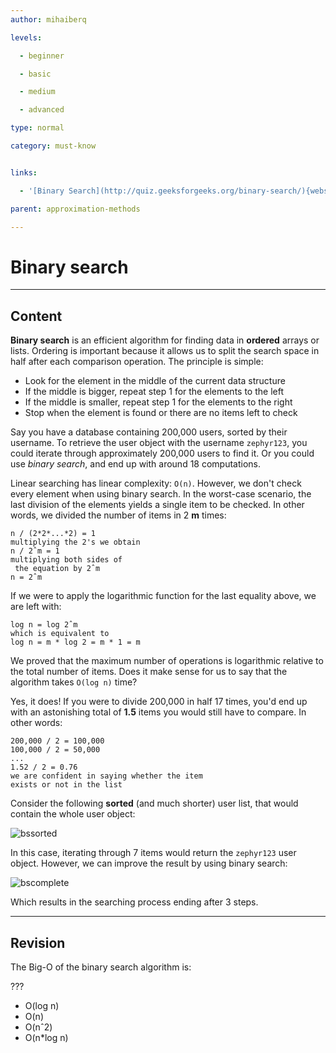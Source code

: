 ```yaml
---
author: mihaiberq

levels:

  - beginner

  - basic

  - medium

  - advanced

type: normal

category: must-know


links:

  - '[Binary Search](http://quiz.geeksforgeeks.org/binary-search/){website}'

parent: approximation-methods

---
```


# Binary search

---
## Content

**Binary search** is an efficient algorithm for finding data in **ordered** arrays or lists. Ordering is important because it allows us to split the search space in half after each comparison operation. The principle is simple:
 - Look for the element in the middle of the current data structure
 - If the middle is bigger, repeat step 1 for the elements to the left
 - If the middle is smaller, repeat step 1 for the elements to the right
 - Stop when the element is found or there are no items left to check

Say you have a database containing 200,000 users, sorted by their username. To retrieve the user object with the username `zephyr123`, you could iterate through approximately 200,000 users to find it. Or you could use *binary search*, and end up with around 18 computations.

Linear searching has linear complexity: `O(n)`. However, we don't check every element when using binary search. In the worst-case scenario, the last division of the elements yields a single item to be checked. In other words, we divided the number of items in 2 **m** times:
```text
n / (2*2*...*2) = 1
multiplying the 2's we obtain
n / 2ˆm = 1
multiplying both sides of
 the equation by 2ˆm
n = 2ˆm
```
If we were to apply the logarithmic function for the last equality above, we are left with:
```text
log n = log 2ˆm
which is equivalent to
log n = m * log 2 = m * 1 = m
```
We proved that the maximum number of operations is logarithmic relative to the total number of items. Does it make sense for us to say that the algorithm takes `O(log n)` time?

Yes, it does! If you were to divide 200,000 in half 17 times, you'd end up with an astonishing total of **1.5** items you would still have to compare. In other words:
```text
200,000 / 2 = 100,000
100,000 / 2 = 50,000
...
1.52 / 2 = 0.76
we are confident in saying whether the item
exists or not in the list
```
Consider the following **sorted** (and much shorter) user list, that would contain the whole user object:

![bssorted](%3Csvg%20width%3D%22100%25%22%20height%3D%22auto%22%20viewBox%3D%220%200%20600%20100%22%20xmlns%3D%22http%3A%2F%2Fwww.w3.org%2F2000%2Fsvg%22%3E%3Ctitle%3EArtboard%3C%2Ftitle%3E%3Cg%20fill%3D%22none%22%20fill-rule%3D%22evenodd%22%3E%3Ctext%20font-family%3D%22RobotoMono-Light%2C%20Roboto%20Mono%22%20font-size%3D%2222%22%20font-weight%3D%22300%22%20fill%3D%22currentColor%22%3E%3Ctspan%20x%3D%2234.0957031%22%20y%3D%2258%22%3Eatom%3C%2Ftspan%3E%3C%2Ftext%3E%3Ctext%20font-family%3D%22RobotoMono-Light%2C%20Roboto%20Mono%22%20font-size%3D%2222%22%20font-weight%3D%22300%22%20fill%3D%22currentColor%22%3E%3Ctspan%20x%3D%22102.196777%22%20y%3D%2258%22%3Ecat%3C%2Ftspan%3E%3C%2Ftext%3E%3Ctext%20font-family%3D%22RobotoMono-Light%2C%20Roboto%20Mono%22%20font-size%3D%2222%22%20font-weight%3D%22300%22%20fill%3D%22currentColor%22%3E%3Ctspan%20x%3D%22215.095703%22%20y%3D%2258%22%3Eedd1%3C%2Ftspan%3E%3C%2Ftext%3E%3Ctext%20font-family%3D%22RobotoMono-Light%2C%20Roboto%20Mono%22%20font-size%3D%2222%22%20font-weight%3D%22300%22%20fill%3D%22currentColor%22%3E%3Ctspan%20x%3D%22161.196777%22%20y%3D%2258%22%3Edog%3C%2Ftspan%3E%3C%2Ftext%3E%3Ctext%20font-family%3D%22RobotoMono-Light%2C%20Roboto%20Mono%22%20font-size%3D%2222%22%20font-weight%3D%22300%22%20fill%3D%22currentColor%22%3E%3Ctspan%20x%3D%22275.095703%22%20y%3D%2258%22%3Eelsa%3C%2Ftspan%3E%3C%2Ftext%3E%3Ctext%20font-family%3D%22RobotoMono-Light%2C%20Roboto%20Mono%22%20font-size%3D%2222%22%20font-weight%3D%22300%22%20fill%3D%22currentColor%22%3E%3Ctspan%20x%3D%22345.29248%22%20y%3D%2258%22%3Ehero231%3C%2Ftspan%3E%3C%2Ftext%3E%3Ctext%20font-family%3D%22RobotoMono-Light%2C%20Roboto%20Mono%22%20font-size%3D%2220%22%20font-weight%3D%22300%22%20fill%3D%22%23FFF%22%3E%3Ctspan%20x%3D%22455.491211%22%20y%3D%2258%22%3Ezephyr123%3C%2Ftspan%3E%3C%2Ftext%3E%3Cpath%20stroke%3D%22currentColor%22%20stroke-width%3D%222%22%20d%3D%22M30%2020h540v58H30zm61%2057V20m60%2058V20m60%2058V20m60%2059V20m60%2059V20m120%2058V20%22%2F%3E%3C%2Fg%3E%3C%2Fsvg%3E)

In this case, iterating through 7 items would return the `zephyr123` user object. However, we can improve the result by using binary search:

![bscomplete](%3Csvg%20width%3D%22100%25%22%20height%3D%22auto%22%20viewBox%3D%220%200%20600%20190%22%20xmlns%3D%22http%3A%2F%2Fwww.w3.org%2F2000%2Fsvg%22%3E%3Ctitle%3EArtboard%3C%2Ftitle%3E%3Cg%20fill%3D%22none%22%20fill-rule%3D%22evenodd%22%3E%3Cpath%20stroke%3D%22currentColor%22%20stroke-width%3D%222%22%20d%3D%22M30%20116h540v58H30zm61%2057v-57m60%2058v-58m60%2058v-58m60%2059v-59m60%2059v-59m120%2058v-58%22%2F%3E%3Ctext%20font-family%3D%22RobotoMono-Light%2C%20Roboto%20Mono%22%20font-size%3D%2222%22%20font-weight%3D%22300%22%20fill%3D%22currentColor%22%3E%3Ctspan%20x%3D%2234.0957031%22%20y%3D%22154%22%3Eatom%3C%2Ftspan%3E%3C%2Ftext%3E%3Ctext%20font-family%3D%22RobotoMono-Light%2C%20Roboto%20Mono%22%20font-size%3D%2222%22%20font-weight%3D%22300%22%20fill%3D%22currentColor%22%3E%3Ctspan%20x%3D%22102.196777%22%20y%3D%22154%22%3Ecat%3C%2Ftspan%3E%3C%2Ftext%3E%3Ctext%20font-family%3D%22RobotoMono-Light%2C%20Roboto%20Mono%22%20font-size%3D%2222%22%20font-weight%3D%22300%22%20fill%3D%22currentColor%22%3E%3Ctspan%20x%3D%22215.095703%22%20y%3D%22154%22%3Eedd1%3C%2Ftspan%3E%3C%2Ftext%3E%3Ctext%20font-family%3D%22RobotoMono-Light%2C%20Roboto%20Mono%22%20font-size%3D%2222%22%20font-weight%3D%22300%22%20fill%3D%22currentColor%22%3E%3Ctspan%20x%3D%22161.196777%22%20y%3D%22154%22%3Edog%3C%2Ftspan%3E%3C%2Ftext%3E%3Ctext%20font-family%3D%22RobotoMono-Light%2C%20Roboto%20Mono%22%20font-size%3D%2222%22%20font-weight%3D%22300%22%20fill%3D%22currentColor%22%3E%3Ctspan%20x%3D%22275.095703%22%20y%3D%22154%22%3Eelsa%3C%2Ftspan%3E%3C%2Ftext%3E%3Ctext%20font-family%3D%22RobotoMono-Light%2C%20Roboto%20Mono%22%20font-size%3D%2222%22%20font-weight%3D%22300%22%20fill%3D%22currentColor%22%3E%3Ctspan%20x%3D%22345.29248%22%20y%3D%22154%22%3Ehero231%3C%2Ftspan%3E%3C%2Ftext%3E%3Ctext%20font-family%3D%22RobotoMono-Light%2C%20Roboto%20Mono%22%20font-size%3D%2220%22%20font-weight%3D%22300%22%20fill%3D%22%23FFF%22%3E%3Ctspan%20x%3D%22455.491211%22%20y%3D%22154%22%3Ezephyr123%3C%2Ftspan%3E%3C%2Ftext%3E%3Cpath%20d%3D%22M240%2079v30m-3-10.8l3%2010.8%203-10.8%22%20stroke%3D%22currentColor%22%20stroke-width%3D%222%22%20stroke-linecap%3D%22square%22%2F%3E%3Ctext%20font-family%3D%22RobotoMono-Light%2C%20Roboto%20Mono%22%20font-size%3D%2215%22%20font-weight%3D%22300%22%20fill%3D%22%23FFF%22%3E%3Ctspan%20x%3D%22110.489746%22%20y%3D%2287%22%3Ezephyr123%26gt%3Bedd1%3C%2Ftspan%3E%20%3Ctspan%20x%3D%22128.492676%22%20y%3D%22107%22%3Emove%20right%3C%2Ftspan%3E%3C%2Ftext%3E%3Cpath%20d%3D%22M390%20108V48m3%2049.2l-3%2010.8-3-10.8M510%20108V18m3%2079.2l-3%2010.8-3-10.8%22%20stroke%3D%22currentColor%22%20stroke-width%3D%222%22%2F%3E%3Ctext%20font-family%3D%22RobotoMono-Light%2C%20Roboto%20Mono%22%20font-size%3D%2215%22%20font-weight%3D%22300%22%20fill%3D%22%23FFF%22%3E%3Ctspan%20x%3D%22235.487549%22%20y%3D%2264%22%3Ezephyr123%26gt%3Bhero231%3C%2Ftspan%3E%20%3Ctspan%20x%3D%22266.992676%22%20y%3D%2284%22%3Emove%20right%3C%2Ftspan%3E%3C%2Ftext%3E%3Ctext%20font-family%3D%22RobotoMono-Light%2C%20Roboto%20Mono%22%20font-size%3D%2215%22%20font-weight%3D%22300%22%20fill%3D%22%23FFF%22%3E%3Ctspan%20x%3D%22337.486084%22%20y%3D%2232%22%3Ezephyr123%3Dzephyr123%3C%2Ftspan%3E%20%3Ctspan%20x%3D%22409.497803%22%20y%3D%2252%22%3Eend%3C%2Ftspan%3E%3C%2Ftext%3E%3C%2Fg%3E%3C%2Fsvg%3E)

Which results in the searching process ending after 3 steps.

---
## Revision

The Big-O of the binary search algorithm is:

???


* O(log n)
* O(n)
* O(nˆ2)
* O(n*log n)

